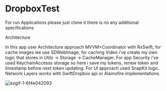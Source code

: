 # DropboxTest

For run Applications please just clone it there is no any additional specifications 

Architecture  

In this app user Architecture approach MVVM+Coordinator with RxSwift, for cache images we use SDWebImage, for caching Video i’ve create my own logic that stores in Utils -> Storage -> CacheManager. 
For app Security i’ve used KeychainAccesss storage so here i save my tokens, renew token and timestamp before next token updating.
For UI approach used SnapKit logic.
Network Layers works with SwiftDropbox api or Alamofire implementations.

![ezgif-1-6f4e042093](https://github.com/pashteta/DropboxTest/assets/47012765/ed892770-35cd-450f-81c2-74b0a2d6268e)

